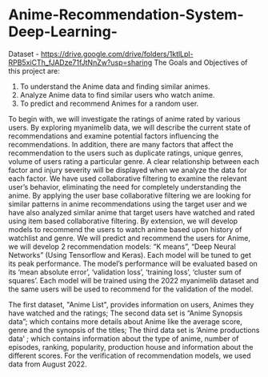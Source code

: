 # Anime-Recommendation-System-Deep-Learning-
Dataset - https://drive.google.com/drive/folders/1ktlLpl-RPB5xiCTh_fJADze71fJtNnZw?usp=sharing
The Goals and Objectives of this project are:
1.	To understand the Anime data and finding similar animes.
2.	Analyze Anime data to find similar users who watch anime.
3.	To predict and recommend Animes for a random user.

To begin with, we will investigate the ratings of anime rated by various users. By exploring myanimelib data, we will describe the current state of recommendations and examine potential factors influencing the recommendations. In addition, there are many factors that affect the recommendation to the users such as duplicate ratings, unique genres, volume of users rating a particular genre. A clear relationship between each factor and injury severity will be displayed when we analyze the data for each factor.
	We have used collaborative filtering to examine the relevant user’s behavior, eliminating the need for completely understanding the anime. By applying the user base collaborative filtering we are looking for similar patterns in anime recommendations using the target user and we have also analyzed similar anime that target users have watched and rated using item based collaborative filtering.
By extension, we will develop models to recommend the users to watch anime based upon history of watchlist and genre. We will predict and recommend the users for Anime, we will develop 2 recommendation models: “K means”, “Deep Neural Networks” (Using Tensorflow and Keras). Each model will be tuned to get its peak performance. The model’s performance will be evaluated based on its ‘mean absolute error’, ‘validation loss’, ‘training loss’, ‘cluster sum of squares’. Each model will be trained using the 2022 myanimelib dataset and the same users will be used to recommend for the validation of the model.

The first dataset, "Anime List", provides information on users, Animes they have watched and the ratings; The second data set is “Anime Synopsis data”; which contains more details about Anime like the average score, genre and the synopsis of the titles; The third data set is ‘Anime productions data’ ; which contains information about the type of anime, number of episodes, ranking, popularity, production house and information about the different scores. For the verification of recommendation models, we used data from August 2022.
